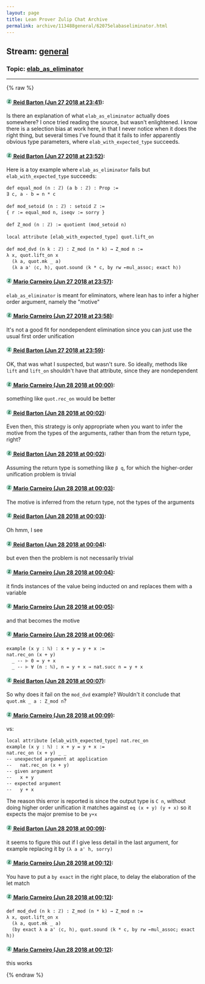 ```yaml
---
layout: page
title: Lean Prover Zulip Chat Archive 
permalink: archive/113488general/62075elabaseliminator.html
---
```


## Stream: [general](index.html)
### Topic: [elab_as_eliminator](62075elabaseliminator.html)

---


{% raw %}
#### [![Click to go to Zulip](../../assets/img/zulip2.png) Reid Barton (Jun 27 2018 at 23:41)](https://leanprover.zulipchat.com/#narrow/stream/113488-general/topic/elab_as_eliminator/near/128740170):
Is there an explanation of what `elab_as_eliminator` actually does somewhere? I once tried reading the source, but wasn't enlightened.
I know there is a selection bias at work here, in that I never notice when it does the right thing, but several times I've found that it fails to infer apparently obvious type parameters, where `elab_with_expected_type` succeeds.

#### [![Click to go to Zulip](../../assets/img/zulip2.png) Reid Barton (Jun 27 2018 at 23:52)](https://leanprover.zulipchat.com/#narrow/stream/113488-general/topic/elab_as_eliminator/near/128740610):
Here is a toy example where `elab_as_eliminator` fails but `elab_with_expected_type` succeeds:
```lean
def equal_mod (n : ℤ) (a b : ℤ) : Prop :=
∃ c, a - b = n * c

def mod_setoid (n : ℤ) : setoid ℤ :=
{ r := equal_mod n, iseqv := sorry }
   
def Z_mod (n : ℤ) := quotient (mod_setoid n)
   
local attribute [elab_with_expected_type] quot.lift_on

def mod_dvd (n k : ℤ) : Z_mod (n * k) → Z_mod n :=
λ x, quot.lift_on x
  (λ a, quot.mk _ a)
  (λ a a' ⟨c, h⟩, quot.sound ⟨k * c, by rw ←mul_assoc; exact h⟩)
```

#### [![Click to go to Zulip](../../assets/img/zulip2.png) Mario Carneiro (Jun 27 2018 at 23:57)](https://leanprover.zulipchat.com/#narrow/stream/113488-general/topic/elab_as_eliminator/near/128740763):
`elab_as_eliminator` is meant for eliminators, where lean has to infer a higher order argument, namely the "motive"

#### [![Click to go to Zulip](../../assets/img/zulip2.png) Mario Carneiro (Jun 27 2018 at 23:58)](https://leanprover.zulipchat.com/#narrow/stream/113488-general/topic/elab_as_eliminator/near/128740806):
It's not a good fit for nondependent elimination since you can just use the usual first order unification

#### [![Click to go to Zulip](../../assets/img/zulip2.png) Reid Barton (Jun 27 2018 at 23:59)](https://leanprover.zulipchat.com/#narrow/stream/113488-general/topic/elab_as_eliminator/near/128740842):
OK, that was what I suspected, but wasn't sure. So ideally, methods like `lift` and `lift_on` shouldn't have that attribute, since they are nondependent

#### [![Click to go to Zulip](../../assets/img/zulip2.png) Mario Carneiro (Jun 28 2018 at 00:00)](https://leanprover.zulipchat.com/#narrow/stream/113488-general/topic/elab_as_eliminator/near/128740909):
something like `quot.rec_on` would be better

#### [![Click to go to Zulip](../../assets/img/zulip2.png) Reid Barton (Jun 28 2018 at 00:02)](https://leanprover.zulipchat.com/#narrow/stream/113488-general/topic/elab_as_eliminator/near/128740977):
Even then, this strategy is only appropriate when you want to infer the motive from the types of the arguments, rather than from the return type, right?

#### [![Click to go to Zulip](../../assets/img/zulip2.png) Reid Barton (Jun 28 2018 at 00:02)](https://leanprover.zulipchat.com/#narrow/stream/113488-general/topic/elab_as_eliminator/near/128740984):
Assuming the return type is something like `β q`, for which the higher-order unification problem is trivial

#### [![Click to go to Zulip](../../assets/img/zulip2.png) Mario Carneiro (Jun 28 2018 at 00:03)](https://leanprover.zulipchat.com/#narrow/stream/113488-general/topic/elab_as_eliminator/near/128741005):
The motive is inferred from the return type, not the types of the arguments

#### [![Click to go to Zulip](../../assets/img/zulip2.png) Reid Barton (Jun 28 2018 at 00:03)](https://leanprover.zulipchat.com/#narrow/stream/113488-general/topic/elab_as_eliminator/near/128741010):
Oh hmm, I see

#### [![Click to go to Zulip](../../assets/img/zulip2.png) Reid Barton (Jun 28 2018 at 00:04)](https://leanprover.zulipchat.com/#narrow/stream/113488-general/topic/elab_as_eliminator/near/128741014):
but even then the problem is not necessarily trivial

#### [![Click to go to Zulip](../../assets/img/zulip2.png) Mario Carneiro (Jun 28 2018 at 00:04)](https://leanprover.zulipchat.com/#narrow/stream/113488-general/topic/elab_as_eliminator/near/128741071):
it finds instances of the value being inducted on and replaces them with a variable

#### [![Click to go to Zulip](../../assets/img/zulip2.png) Mario Carneiro (Jun 28 2018 at 00:05)](https://leanprover.zulipchat.com/#narrow/stream/113488-general/topic/elab_as_eliminator/near/128741075):
and that becomes the motive

#### [![Click to go to Zulip](../../assets/img/zulip2.png) Mario Carneiro (Jun 28 2018 at 00:06)](https://leanprover.zulipchat.com/#narrow/stream/113488-general/topic/elab_as_eliminator/near/128741148):
```
example (x y : ℕ) : x + y = y + x :=
nat.rec_on (x + y)
  _ -- ⊢ 0 = y + x
  _ -- ⊢ ∀ (n : ℕ), n = y + x → nat.succ n = y + x
```

#### [![Click to go to Zulip](../../assets/img/zulip2.png) Reid Barton (Jun 28 2018 at 00:07)](https://leanprover.zulipchat.com/#narrow/stream/113488-general/topic/elab_as_eliminator/near/128741162):
So why does it fail on the `mod_dvd` example? Wouldn't it conclude that `quot.mk _ a : Z_mod n`?

#### [![Click to go to Zulip](../../assets/img/zulip2.png) Mario Carneiro (Jun 28 2018 at 00:09)](https://leanprover.zulipchat.com/#narrow/stream/113488-general/topic/elab_as_eliminator/near/128741233):
vs:
```
local attribute [elab_with_expected_type] nat.rec_on
example (x y : ℕ) : x + y = y + x :=
nat.rec_on (x + y) _ _
-- unexpected argument at application
--   nat.rec_on (x + y)
-- given argument
--   x + y
-- expected argument
--   y + x
```
The reason this error is reported is since the output type is `C n`, without doing higher order unification it matches against `eq (x + y) (y + x)` so it expects the major premise to be `y+x`

#### [![Click to go to Zulip](../../assets/img/zulip2.png) Reid Barton (Jun 28 2018 at 00:09)](https://leanprover.zulipchat.com/#narrow/stream/113488-general/topic/elab_as_eliminator/near/128741235):
it seems to figure this out if I give less detail in the last argument, for example replacing it by `(λ a a' h, sorry)`

#### [![Click to go to Zulip](../../assets/img/zulip2.png) Mario Carneiro (Jun 28 2018 at 00:12)](https://leanprover.zulipchat.com/#narrow/stream/113488-general/topic/elab_as_eliminator/near/128741405):
You have to put a `by exact` in the right place, to delay the elaboration of the let match

#### [![Click to go to Zulip](../../assets/img/zulip2.png) Mario Carneiro (Jun 28 2018 at 00:12)](https://leanprover.zulipchat.com/#narrow/stream/113488-general/topic/elab_as_eliminator/near/128741408):
```
def mod_dvd (n k : ℤ) : Z_mod (n * k) → Z_mod n :=
λ x, quot.lift_on x
  (λ a, quot.mk _ a)
  (by exact λ a a' ⟨c, h⟩, quot.sound ⟨k * c, by rw ←mul_assoc; exact h⟩)
```

#### [![Click to go to Zulip](../../assets/img/zulip2.png) Mario Carneiro (Jun 28 2018 at 00:12)](https://leanprover.zulipchat.com/#narrow/stream/113488-general/topic/elab_as_eliminator/near/128741411):
this works


{% endraw %}
